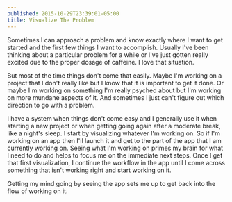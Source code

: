 ```yaml
---
published: 2015-10-29T23:39:01-05:00
title: Visualize The Problem
---
```

Sometimes I can approach a problem and know exactly where I want to get started and the first few things I want to accomplish. Usually I've been thinking about a particular problem for a while or I've just gotten really excited due to the proper dosage of caffeine. I love that situation.

But most of the time things don't come that easily. Maybe I'm working on a project that I don't really like but I know that it is important to get it done. Or maybe I'm working on something I'm really psyched about but I'm working on more mundane aspects of it. And sometimes I just can't figure out which direction to go with a problem.

I have a system when things don't come easy and I generally use it when starting a new project or when getting going again after a moderate break, like a night's sleep. I start by visualizing whatever I'm working on. So if I'm working on an app then I'll launch it and get to the part of the app that I am currently working on. Seeing what I'm working on primes my brain for what I need to do and helps to focus me on the immediate next steps. Once I get that first visualization, I continue the workflow in the app until I come across something that isn't working right and start working on it.

Getting my mind going by seeing the app sets me up to get back into the flow of working on it.
